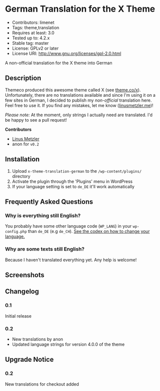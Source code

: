 # German Translation for the X Theme

* Contributors: limenet
* Tags: theme,translation
* Requires at least: 3.0
* Tested up to: 4.2.x
* Stable tag: master
* License: GPLv2 or later
* License URI: http://www.gnu.org/licenses/gpl-2.0.html

A non-official translation for the X theme into German

## Description

Themeco produced this awesome theme called X (see [theme.co/x](https://theme.co/x/)). Unfortunately, there are no translations available and since I'm using it on a few sites in German, I decided to publish my *non-official* translation here. Feel free to use it.
If you find any mistakes, let me know ([linusmetzler.me](http://linusmetzler.me))!

*Please note:* At the moment, only strings I actually need are translated. I'd be happy to see a pull request!

**Contributors**

- [Linus Metzler](https://github.com/limenet)
- anon for `v0.2`

## Installation

1. Upload `x-theme-translation-german` to the `/wp-content/plugins/` directory
1. Activate the plugin through the 'Plugins' menu in WordPress
1. If your language setting is set to `de_DE` it'll work automatically

## Frequently Asked Questions

### Why is everything still English?

You probably have some other language code (`WP_LANG`) in your `wp-config.php` than `de_DE` (e.g `de_CH`). [See the codex on how to change your language.](https://codex.wordpress.org/Installing_WordPress_in_Your_Language)

### Why are some texts still English?

Because I haven't translated everything yet. Any help is welcome!

## Screenshots


## Changelog

### 0.1

Initial release

### 0.2

- New translations by anon
- Updated language strings for version 4.0.0 of the theme

## Upgrade Notice

### 0.2

New translations for checkout added